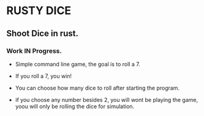 # RUSTY DICE 
## Shoot Dice in rust.
### Work IN Progress.

- Simple command line game, the goal is to roll a 7.
- If you roll a 7, you win! 

- You can choose how many dice to roll after starting the program.
- if you choose any number besides 2, you will wont be playing the game, yoou will only be rolling the dice for simulation.
